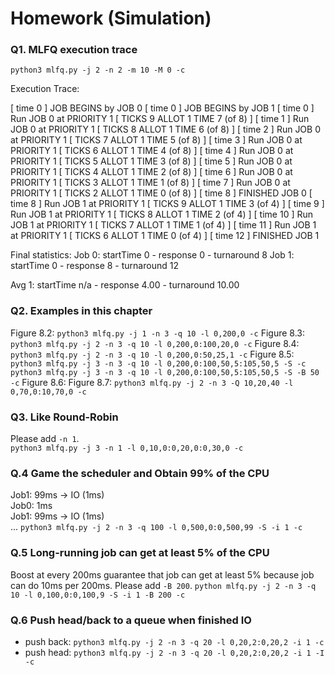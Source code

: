 # Homework (Simulation)

### Q1.  MLFQ execution trace
`python3 mlfq.py -j 2 -n 2 -m 10 -M 0 -c`

Execution Trace:

[ time 0 ] JOB BEGINS by JOB 0
[ time 0 ] JOB BEGINS by JOB 1
[ time 0 ] Run JOB 0 at PRIORITY 1 [ TICKS 9 ALLOT 1 TIME 7 (of 8) ]
[ time 1 ] Run JOB 0 at PRIORITY 1 [ TICKS 8 ALLOT 1 TIME 6 (of 8) ]
[ time 2 ] Run JOB 0 at PRIORITY 1 [ TICKS 7 ALLOT 1 TIME 5 (of 8) ]
[ time 3 ] Run JOB 0 at PRIORITY 1 [ TICKS 6 ALLOT 1 TIME 4 (of 8) ]
[ time 4 ] Run JOB 0 at PRIORITY 1 [ TICKS 5 ALLOT 1 TIME 3 (of 8) ]
[ time 5 ] Run JOB 0 at PRIORITY 1 [ TICKS 4 ALLOT 1 TIME 2 (of 8) ]
[ time 6 ] Run JOB 0 at PRIORITY 1 [ TICKS 3 ALLOT 1 TIME 1 (of 8) ]
[ time 7 ] Run JOB 0 at PRIORITY 1 [ TICKS 2 ALLOT 1 TIME 0 (of 8) ]
[ time 8 ] FINISHED JOB 0
[ time 8 ] Run JOB 1 at PRIORITY 1 [ TICKS 9 ALLOT 1 TIME 3 (of 4) ]
[ time 9 ] Run JOB 1 at PRIORITY 1 [ TICKS 8 ALLOT 1 TIME 2 (of 4) ]
[ time 10 ] Run JOB 1 at PRIORITY 1 [ TICKS 7 ALLOT 1 TIME 1 (of 4) ]
[ time 11 ] Run JOB 1 at PRIORITY 1 [ TICKS 6 ALLOT 1 TIME 0 (of 4) ]
[ time 12 ] FINISHED JOB 1

Final statistics:
  Job  0: startTime   0 - response   0 - turnaround   8
  Job  1: startTime   0 - response   8 - turnaround  12

  Avg  1: startTime n/a - response 4.00 - turnaround 10.00

### Q2. Examples in this chapter

Figure 8.2: `python3 mlfq.py -j 1 -n 3 -q 10 -l 0,200,0 -c`
Figure 8.3: `python3 mlfq.py -j 2 -n 3 -q 10 -l 0,200,0:100,20,0 -c`
Figure 8.4: `python3 mlfq.py -j 2 -n 3 -q 10 -l 0,200,0:50,25,1 -c`
Figure 8.5: `python3 mlfq.py -j 3 -n 3 -q 10 -l 0,200,0:100,50,5:105,50,5 -S -c`
            `python3 mlfq.py -j 3 -n 3 -q 10 -l 0,200,0:100,50,5:105,50,5 -S -B 50 -c`
Figure 8.6:
Figure 8.7: `python3 mlfq.py -j 2 -n 3 -Q 10,20,40 -l 0,70,0:10,70,0 -c`

### Q3. Like Round-Robin

Please add `-n 1`.  
`python3 mlfq.py -j 3 -n 1 -l 0,10,0:0,20,0:0,30,0 -c`

### Q.4 Game the scheduler and Obtain 99% of the CPU

Job1: 99ms -> IO (1ms)  
Job0:  1ms  
Job1: 99ms -> IO (1ms)  
...
`python3 mlfq.py -j 2 -n 3 -q 100 -l 0,500,0:0,500,99 -S -i 1 -c`

### Q.5 Long-running job can get at least 5% of the CPU

Boost at every 200ms guarantee that job can get at least 5% because job can do 10ms per 200ms.
Please add `-B 200`.
`python mlfq.py -j 2 -n 3 -q 10 -l 0,100,0:0,100,9 -S -i 1 -B 200 -c`

### Q.6 Push head/back to a queue when finished IO

- push back: `python3 mlfq.py -j 2 -n 3 -q 20 -l 0,20,2:0,20,2 -i 1 -c`
- push head: `python3 mlfq.py -j 2 -n 3 -q 20 -l 0,20,2:0,20,2 -i 1 -I -c`